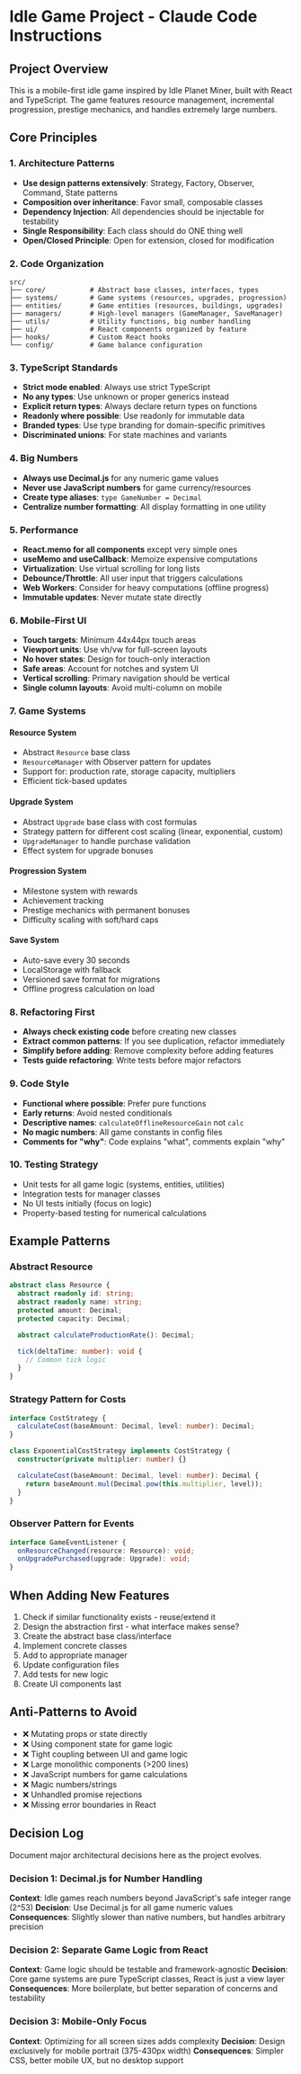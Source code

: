 # Idle Game Project - Claude Code Instructions

## Project Overview
This is a mobile-first idle game inspired by Idle Planet Miner, built with React and TypeScript. The game features resource management, incremental progression, prestige mechanics, and handles extremely large numbers.

## Core Principles

### 1. Architecture Patterns
- **Use design patterns extensively**: Strategy, Factory, Observer, Command, State patterns
- **Composition over inheritance**: Favor small, composable classes
- **Dependency Injection**: All dependencies should be injectable for testability
- **Single Responsibility**: Each class should do ONE thing well
- **Open/Closed Principle**: Open for extension, closed for modification

### 2. Code Organization
```
src/
├── core/           # Abstract base classes, interfaces, types
├── systems/        # Game systems (resources, upgrades, progression)
├── entities/       # Game entities (resources, buildings, upgrades)
├── managers/       # High-level managers (GameManager, SaveManager)
├── utils/          # Utility functions, big number handling
├── ui/             # React components organized by feature
├── hooks/          # Custom React hooks
└── config/         # Game balance configuration
```

### 3. TypeScript Standards
- **Strict mode enabled**: Always use strict TypeScript
- **No any types**: Use unknown or proper generics instead
- **Explicit return types**: Always declare return types on functions
- **Readonly where possible**: Use readonly for immutable data
- **Branded types**: Use type branding for domain-specific primitives
- **Discriminated unions**: For state machines and variants

### 4. Big Numbers
- **Always use Decimal.js** for any numeric game values
- **Never use JavaScript numbers** for game currency/resources
- **Create type aliases**: `type GameNumber = Decimal`
- **Centralize number formatting**: All display formatting in one utility

### 5. Performance
- **React.memo for all components** except very simple ones
- **useMemo and useCallback**: Memoize expensive computations
- **Virtualization**: Use virtual scrolling for long lists
- **Debounce/Throttle**: All user input that triggers calculations
- **Web Workers**: Consider for heavy computations (offline progress)
- **Immutable updates**: Never mutate state directly

### 6. Mobile-First UI
- **Touch targets**: Minimum 44x44px touch areas
- **Viewport units**: Use vh/vw for full-screen layouts
- **No hover states**: Design for touch-only interaction
- **Safe areas**: Account for notches and system UI
- **Vertical scrolling**: Primary navigation should be vertical
- **Single column layouts**: Avoid multi-column on mobile

### 7. Game Systems

#### Resource System
- Abstract `Resource` base class
- `ResourceManager` with Observer pattern for updates
- Support for: production rate, storage capacity, multipliers
- Efficient tick-based updates

#### Upgrade System
- Abstract `Upgrade` base class with cost formulas
- Strategy pattern for different cost scaling (linear, exponential, custom)
- `UpgradeManager` to handle purchase validation
- Effect system for upgrade bonuses

#### Progression System
- Milestone system with rewards
- Achievement tracking
- Prestige mechanics with permanent bonuses
- Difficulty scaling with soft/hard caps

#### Save System
- Auto-save every 30 seconds
- LocalStorage with fallback
- Versioned save format for migrations
- Offline progress calculation on load

### 8. Refactoring First
- **Always check existing code** before creating new classes
- **Extract common patterns**: If you see duplication, refactor immediately
- **Simplify before adding**: Remove complexity before adding features
- **Tests guide refactoring**: Write tests before major refactors

### 9. Code Style
- **Functional where possible**: Prefer pure functions
- **Early returns**: Avoid nested conditionals
- **Descriptive names**: `calculateOfflineResourceGain` not `calc`
- **No magic numbers**: All game constants in config files
- **Comments for "why"**: Code explains "what", comments explain "why"

### 10. Testing Strategy
- Unit tests for all game logic (systems, entities, utilities)
- Integration tests for manager classes
- No UI tests initially (focus on logic)
- Property-based testing for numerical calculations

## Example Patterns

### Abstract Resource
```typescript
abstract class Resource {
  abstract readonly id: string;
  abstract readonly name: string;
  protected amount: Decimal;
  protected capacity: Decimal;

  abstract calculateProductionRate(): Decimal;

  tick(deltaTime: number): void {
    // Common tick logic
  }
}
```

### Strategy Pattern for Costs
```typescript
interface CostStrategy {
  calculateCost(baseAmount: Decimal, level: number): Decimal;
}

class ExponentialCostStrategy implements CostStrategy {
  constructor(private multiplier: number) {}

  calculateCost(baseAmount: Decimal, level: number): Decimal {
    return baseAmount.mul(Decimal.pow(this.multiplier, level));
  }
}
```

### Observer Pattern for Events
```typescript
interface GameEventListener {
  onResourceChanged(resource: Resource): void;
  onUpgradePurchased(upgrade: Upgrade): void;
}
```

## When Adding New Features
1. Check if similar functionality exists - reuse/extend it
2. Design the abstraction first - what interface makes sense?
3. Create the abstract base class/interface
4. Implement concrete classes
5. Add to appropriate manager
6. Update configuration files
7. Add tests for new logic
8. Create UI components last

## Anti-Patterns to Avoid
- ❌ Mutating props or state directly
- ❌ Using component state for game logic
- ❌ Tight coupling between UI and game logic
- ❌ Large monolithic components (>200 lines)
- ❌ JavaScript numbers for game calculations
- ❌ Magic numbers/strings
- ❌ Unhandled promise rejections
- ❌ Missing error boundaries in React

## Decision Log
Document major architectural decisions here as the project evolves.

### Decision 1: Decimal.js for Number Handling
**Context**: Idle games reach numbers beyond JavaScript's safe integer range (2^53)
**Decision**: Use Decimal.js for all game numeric values
**Consequences**: Slightly slower than native numbers, but handles arbitrary precision

### Decision 2: Separate Game Logic from React
**Context**: Game logic should be testable and framework-agnostic
**Decision**: Core game systems are pure TypeScript classes, React is just a view layer
**Consequences**: More boilerplate, but better separation of concerns and testability

### Decision 3: Mobile-Only Focus
**Context**: Optimizing for all screen sizes adds complexity
**Decision**: Design exclusively for mobile portrait (375-430px width)
**Consequences**: Simpler CSS, better mobile UX, but no desktop support
